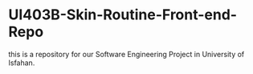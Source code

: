 # UI403B-Skin-Routine-Front-end-Repo

this is a repository for our Software Engineering Project in University of Isfahan.
